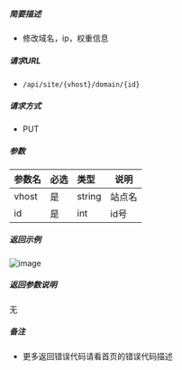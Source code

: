 

    
##### 简要描述

- 修改域名，ip，权重信息

##### 请求URL
- ` /api/site/{vhost}/domain/{id} `
  
##### 请求方式
- PUT

##### 参数

|参数名|必选|类型|说明|
|:----    |:---|:----- |-----   |
|vhost |是  |string |站点名   |
|id |是  |int | id号    |

##### 返回示例 

![image](https://user-images.githubusercontent.com/90588289/133868514-a63907ee-f7cd-4910-8f2f-84d1c46e4616.png)

##### 返回参数说明 

无

##### 备注 

- 更多返回错误代码请看首页的错误代码描述



